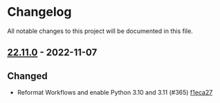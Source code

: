 # Changelog

All notable changes to this project will be documented in this file.

## [22.11.0] - 2022-11-07

## Changed
* Reformat Workflows and enable Python 3.10 and 3.11 (#365) [f1eca27](https://github.com/greenbone/autohooks-plugin-black/commit/f1eca27)

[22.11.0]: https://github.com/greenbone/autohooks-plugin-black/compare/v22.8.1...22.11.0